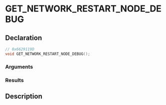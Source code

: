 # GET_NETWORK_RESTART_NODE_DEBUG

## Declaration
```cpp
// 0x6629119D
void GET_NETWORK_RESTART_NODE_DEBUG();
```

### Arguments

### Results

## Description
